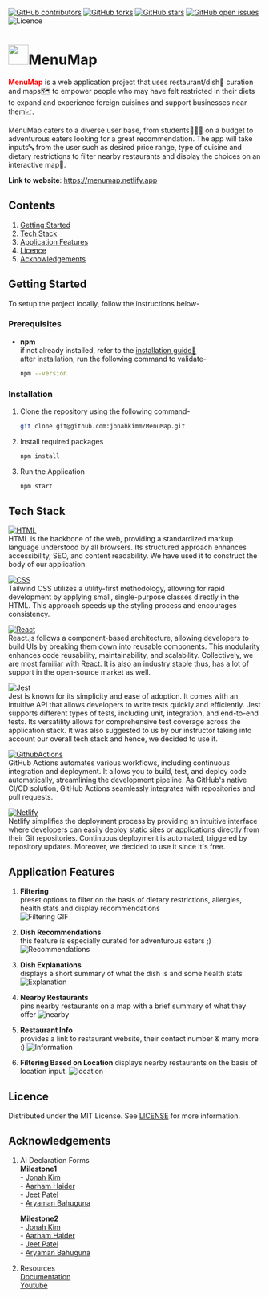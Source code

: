[![GitHub contributors](https://img.shields.io/github/contributors/jonahkimm/MenuMap?color=red)](https://github.com/jonahkimm/MenuMap/graphs/contributors)
[![GitHub forks](https://badgen.net/github/forks/jonahkimm/MenuMap)](https://github.com/jonahkimm/MenuMap/network)
[![GitHub stars](https://badgen.net/github/stars/jonahkimm/MenuMap)](https://github.com/jonahkimm/MenuMap/stargazers)
[![GitHub open issues](https://img.shields.io/github/issues-raw/jonahkimm/MenuMap?color=yellow&label=Open%20Issues)](https://github.com/jonahkimm/MenuMap/issues)
![Licence](https://img.shields.io/badge/Licence-MIT-green)

# <img src=./src/assets/mappin.png width="40" height="40">MenuMap
<span style="color:red">**MenuMap**</span> is a web application project that uses restaurant/dish🍔 curation and maps🗺️ to empower people who may have felt restricted in their diets to expand and experience foreign cuisines and support businesses near them📈. 

MenuMap caters to a diverse user base, from students👩🏻‍🎓 on a budget to adventurous eaters looking for a great recommendation. The app will take inputs🔤 from the user such as desired price range, type of cuisine and dietary restrictions to filter nearby restaurants and display the choices on an interactive map📍.

**Link to website**: https://menumap.netlify.app

## Contents
1. [Getting Started](#getting-started)
2. [Tech Stack](#tech-stack)
3. [Application Features](#application-features)
4. [Licence](#licence)
5. [Acknowledgements](#acknowledgements)

## Getting Started
To setup the project locally, follow the instructions below-

### Prerequisites
* **npm**  
if not already installed, refer to the [installation guide🔗](https://docs.npmjs.com/downloading-and-installing-node-js-and-npm)  
after installation, run the following command to validate-
    ```bash
    npm --version
    ```

### Installation
1. Clone the repository using the following command-
    ```bash
    git clone git@github.com:jonahkimm/MenuMap.git
    ```

2. Install required packages
    ```bash
    npm install 
    ```

3. Run the Application
    ```bash
    npm start
    ```

## Tech Stack

[![HTML][HTML5]][HTML-url]  
HTML is the backbone of the web, providing a standardized markup language understood by all browsers. Its structured approach enhances accessibility, SEO, and content readability. We have used it to construct the body of our application.

[![CSS][CSS]][CSS-url]  
Tailwind CSS utilizes a utility-first methodology, allowing for rapid development by applying small, single-purpose classes directly in the HTML. This approach speeds up the styling process and encourages consistency.

[![React][React.js]][React-url]  
React.js follows a component-based architecture, allowing developers to build UIs by breaking them down into reusable components. This modularity enhances code reusability, maintainability, and scalability. Collectively, we are most familiar with React. It is also an industry staple thus, has a lot of support in the open-source market as well.

[![Jest][Jest]][Jest-url]  
Jest is known for its simplicity and ease of adoption. It comes with an intuitive API that allows developers to write tests quickly and efficiently. Jest supports different types of tests, including unit, integration, and end-to-end tests. Its versatility allows for comprehensive test coverage across the application stack. It was also suggested to us by our instructor taking into account our overall tech stack and hence, we decided to use it.

[![GithubActions][GitHubActions]][GitHubActions-url]  
GitHub Actions automates various workflows, including continuous integration and deployment. It allows you to build, test, and deploy code automatically, streamlining the development pipeline. As GitHub's native CI/CD solution, GitHub Actions seamlessly integrates with repositories and pull requests.

[![Netlify][Netlify]][Netlify-url]  
Netlify simplifies the deployment process by providing an intuitive interface where developers can easily deploy static sites or applications directly from their Git repositories. Continuous deployment is automated, triggered by repository updates. Moreover, we decided to use it since it's free.

## Application Features

1. **Filtering**  
preset options to filter on the basis of dietary restrictions, allergies, health stats and display recommendations  
![Filtering GIF](./src/assets/filtering.gif)

2. **Dish Recommendations**  
this feature is especially curated for adventurous eaters ;)
![Recommendations](./src/assets/recommendations.png)

3. **Dish Explanations**  
displays a short summary of what the dish is and some health stats
![Explanation](./src/assets/explanation.gif)

4. **Nearby Restaurants**  
pins nearby restaurants on a map with a brief summary of what they offer
![nearby](./src/assets/nearby.gif)

5. **Restaurant Info**  
provides a link to restaurant website, their contact number & many more :)
![Information](./src/assets/info.gif)

6. **Filtering Based on Location**
displays nearby restaurants on the basis of location input.
![location](./src/assets/location.gif)

## Licence
Distributed under the MIT License. See [LICENSE](./LICENSE) for more information.

## Acknowledgements

1. AI Declaration Forms  
    **Milestone1**  
        - [Jonah Kim](./Milestone1AIDisclosure/ProjectMileston1_AI_Declaration_Jonah_Kim_301395290.pdf)  
        - [Aarham Haider](./Milestone1AIDisclosure/ProjectMileston1_AI_Declaration_Aarham_Haider_301462422.pdf)  
        - [Jeet Patel](./Milestone1AIDisclosure/ProjectMileston1_AI_Declaration_Jeet_Patel_301573108.pdf)  
        - [Aryaman Bahuguna](./Milestone1AIDisclosure/P1_AI_Declaration_Aryaman_Bahuguna_301563474.pdf)  

    **Milestone2**  
        - [Jonah Kim](./Milestone2AIDisclosure/P2_AI_Declaration_Jonah_Kim_301395290.pdf)  
        - [Aarham Haider](./Milestone2AIDisclosure/P2_AI_Declaration_Aarham_Haider_301462422.pdf)  
        - [Jeet Patel](./Milestone2AIDisclosure/P2_AI_Declaration_Jeet_Patel_301573108.pdf)  
        - [Aryaman Bahuguna](./Milestone2AIDisclosure/P2_AI_Declaration_Aryaman_Bahuguna_301563474.pdf)  

2. Resources  
[Documentation](https://visgl.github.io/react-google-maps/docs/get-started)  
[Youtube](https://www.youtube.com/watch?v=PfZ4oLftItk&list=PL2rFahu9sLJ2QuJaKKYDaJp0YqjFCDCtN)  


<!-- Links  -->

<!-- Badges -->
[Contributors]: https://img.shields.io/badge/Contributors_4
<!-- HTML5 -->
[HTML5]: https://img.shields.io/badge/HTML5-E34F26?style=for-the-badge&logo=html5&logoColor=white
[HTML-url]: https://en.wikipedia.org/wiki/HTML

<!-- CSS -->
[CSS]: https://img.shields.io/badge/Tailwind_CSS-38B2AC?style=for-the-badge&logo=tailwind-css&logoColor=white
[CSS-url]: https://en.wikipedia.org/wiki/Tailwind_CSS

<!-- react -->
[React.js]: https://img.shields.io/badge/React-20232A?style=for-the-badge&logo=react&logoColor=61DAFB
[React-url]: https://en.wikipedia.org/wiki/React_(software)

<!-- Jest -->
[Jest]: https://img.shields.io/badge/Jest-323330?style=for-the-badge&logo=Jest&logoColor=white
[Jest-url]: https://jestjs.io

<!-- GitHub Actions-->
[GitHubActions]: https://img.shields.io/badge/GitHub_Actions-2088FF?style=for-the-badge&logo=github-actions&logoColor=white
[GitHubActions-url]: https://github.com/features/actions

<!-- Netlify -->
[Netlify]: https://img.shields.io/badge/Netlify-00C7B7?style=for-the-badge&logo=netlify&logoColor=white
[Netlify-url]: https://www.netlify.com

